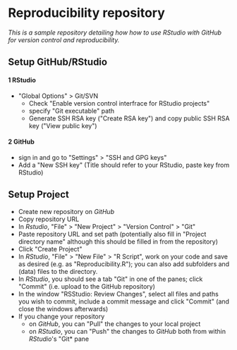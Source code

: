 # Reproducibility repository
*This is a sample repository detailing how how to use RStudio with GitHub for version control and reproducibility.*

## Setup GitHub/RStudio ##
#### 1 RStudio ####
- "Global Options" > Git/SVN
  - Check "Enable version control interfrace for RStudio projects"
  - specify "Git executable" path 
  - Generate SSH RSA key ("Create RSA key") and copy public SSH RSA key ("View public key")
  
#### 2 GitHub ####
- sign in and go to "Settings" > "SSH and GPG keys"
- Add a "New SSH key" (Title should refer to your RStudio, paste key from RStudio)

## Setup Project ##
- Create new repository on *GitHub*
- Copy repository URL
- In *Rstudio*, "File" > "New Project" > "Version Control" > "Git"
- Paste repository URL and set path (potentially also fill in "Project directory name" although this should be filled in from the repository) 
- Click "Create Project"
- In *RStudio*, "File" > "New File" > "R Script", work on your code and save as desired (e.g. as "Reproducibility.R"); you can also add subfolders and (data) files to the directory.
- In *RStudio*, you should see a tab "Git" in one of the panes; click "Commit" (i.e. upload to the GitHub repository)
- In the window "RSStudio: Review Changes", select all files and paths you wish to commit, include a commit message and click "Commit" (and close the windows afterwards)
- If you change your repository
  - on *GitHub*, you can "Pull" the changes to your local project
  - on *RStudio*, you can "Push" the changes to *GitHub*
  both from within *RStudio*'s "Git* pane
